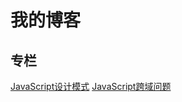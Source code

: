 # 我的博客

## 专栏
[JavaScript设计模式](https://github.com/xwwei/blog/blob/main/design-pattern/README.md)
[JavaScript跨域问题](https://github.com/xwwei/blog/blob/main/design-pattern/README.md)